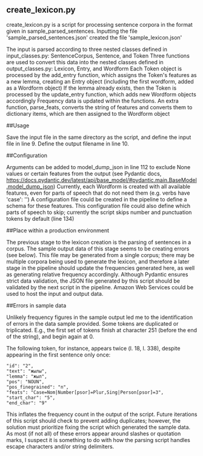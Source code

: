 ## create_lexicon.py

create_lexicon.py is a script for processing sentence corpora in the format given in sample_parsed_sentences.
Inputting the file 'sample_parsed_sentences.json' created the file 'sample_lexicon.json'

The input is parsed according to three nested classes defined in input_classes.py: SentenceCorpus, Sentence, and Token
Three functions are used to convert this data into the nested classes defined in output_classes.py: Lexicon, Entry, and Wordform
Each Token object is processed by the add_entry function, which assigns the Token's features as a new lemma, creating an Entry object (including the first wordform, added as a Wordform object)
If the lemma already exists, then the Token is processed by the update_entry function, which adds new Wordform objects accordingly
Frequency data is updated within the functions.
An extra function, parse_feats, converts the string of features and converts them to dictionary items, which are then assigned to the Wordform object

##Usage

Save the input file in the same directory as the script, and define the input file in line 9.
Define the output filename in line 10.

##Configuration

Arguments can be added to model_dump_json in line 112 to exclude None values or certain features from the output
(see Pydantic docs, https://docs.pydantic.dev/latest/api/base_model/#pydantic.main.BaseModel.model_dump_json)
Currently, each Wordform is created with all available features, even for parts of speech that do not need them (e.g. verbs have 'case': '')
A configuration file could be created in the pipeline to define a schema for these features.
This configuration file could also define which parts of speech to skip; currently the script skips number and punctuation tokens by default (line 134)

##Place within a production environment

The previous stage to the lexicon creation is the parsing of sentences in a corpus. The sample output data of this stage seems to be creating errors (see below).
This file may be generated from a single corpus; there may be multiple corpora being used to generate the lexicon, and therefore a later stage in the pipeline should update the frequencies generated here, as well as generating relative frequency accordingly.
Although Pydantic ensures strict data validation, the JSON file generated by this script should be validated by the next script in the pipeline.
Amazon Web Services could be used to host the input and output data.

##Errors in sample data

Unlikely frequency figures in the sample output led me to the identification of errors in the data sample provided.
Some tokens are duplicated or triplicated. E.g., the first set of tokens finish at character 251 (before the end of the string), and begin again at 0.

The following token, for instance, appears twice (l. 18, l. 338), despite appearing in the first sentence only once:

```
"id": "2",
"text": "жылы",
"lemma": "жыл",
"pos": "NOUN",
"pos_finegrained": "n",
"feats": "Case=Nom|Number[psor]=Plur,Sing|Person[psor]=3",
"start_char": "5",
"end_char": "9"
```

This inflates the frequency count in the output of the script. Future iterations of this script should check to prevent adding duplicates;
however, the solution must prioritize fixing the script which generated the sample data.
As most (if not all) of these errors appear around slashes or quotation marks, I suspect it is something to do with how the parsing script handles escape characters and/or string delimiters.
